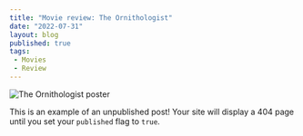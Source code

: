 ```yaml
---
title: "Movie review: The Ornithologist"
date: "2022-07-31"
layout: blog
published: true
tags:
 - Movies
 - Review
---
```


<script>
	import Image from '$lib/components/Image.svelte'
	import Thumb from './ehS7B0DOTTlAVbJPae54TJybLk1.jpg?w=540;1280;2048&webp&meta'
</script>

<Image image={Thumb} alt="The Ornithologist poster" />

This is an example of an unpublished post! Your site will display a 404 page until you set your `published` flag to `true`.


